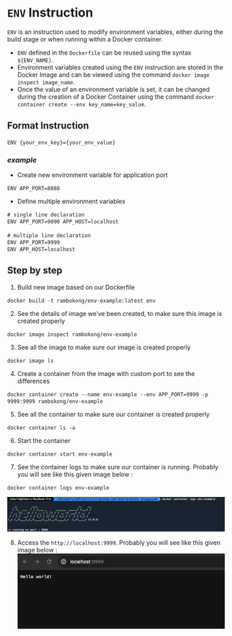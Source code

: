 # `ENV` Instruction
`ENV` is an instruction used to modify environment variables, either during the build stage or when running within a Docker container.

- `ENV` defined in the `Dockerfile` can be reused using the syntax `${ENV_NAME}`.
- Environment variables created using the `ENV` instruction are stored in the Docker Image and can be viewed using 
the command `docker image inspect image_name`.
- Once the value of an environment variable is set, it can be changed during the creation of a Docker Container using 
the command `docker container create --env key_name=key_value`.

## Format Instruction
```shell
ENV {your_env_key}={your_env_value}
```

### ***example***
- Create new environment variable for application port
```shell
ENV APP_PORT=8080
```

- Define multiple environment variables
```shell
# single line declaration
ENV APP_PORT=9090 APP_HOST=localhost

# multiple line declaration
ENV APP_PORT=9999
ENV APP_HOST=localhost
```

## Step by step
1. Build new image based on our Dockerfile
```shell
docker build -t rambokong/env-example:latest env
```

2. See the details of image we've been created, to make sure this image is created properly
```shell
docker image inspect rambokong/env-example
```

3. See all the image to make sure our image is created properly
```shell
docker image ls
```

4. Create a container from the image with custom port to see the differences
```shell
docker container create --name env-example --env APP_PORT=9999 -p 9999:9999 rambokong/env-example
```

5. See all the container to make sure our container is created properly
```shell
docker container ls -a
```

6. Start the container
```shell
docker container start env-example
```

7. See the container logs to make sure our container is running. Probably you will see like this given image below :
```shell
docker container logs env-example
```
![logs](logs.png)

8. Access the `http://localhost:9999`. Probably you will see like this given image below :
![web](web.png)